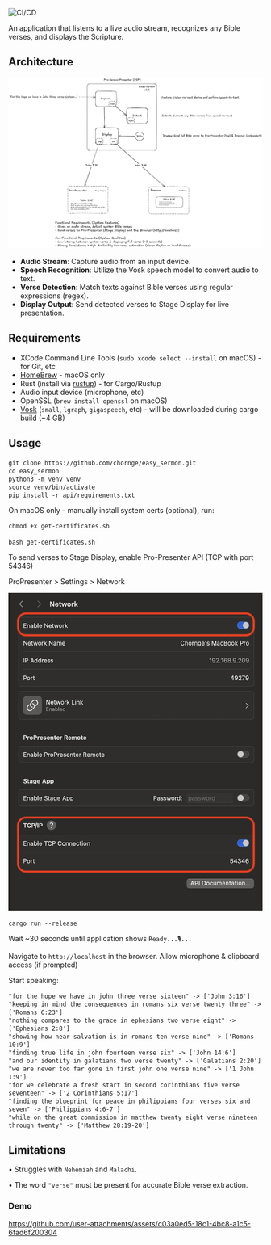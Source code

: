![CI/CD](https://github.com/chornge/easy_sermon/actions/workflows/build.yml/badge.svg?branch=main)

An application that listens to a live audio stream, recognizes any Bible verses, and displays the Scripture.

## Architecture

![Design Doc](design_doc.excalidraw.png)

- **Audio Stream**: Capture audio from an input device.
- **Speech Recognition**: Utilize the Vosk speech model to convert audio to text.
- **Verse Detection**: Match texts against Bible verses using regular expressions (regex).
- **Display Output**: Send detected verses to Stage Display for live presentation.

## Requirements

- XCode Command Line Tools (`sudo xcode select --install` on macOS) - for Git, etc
- [HomeBrew](https://brew.sh) - macOS only
- Rust (install via [rustup](https://rustup.rs/)) - for Cargo/Rustup
- Audio input device (microphone, etc)
- OpenSSL (`brew install openssl` on macOS)
- [Vosk](https://alphacephei.com/vosk/models) (`small`, `lgraph`, `gigaspeech`, etc) - will be downloaded during cargo build (~4 GB)

## Usage

```
git clone https://github.com/chornge/easy_sermon.git
cd easy_sermon
python3 -m venv venv
source venv/bin/activate
pip install -r api/requirements.txt
```

On macOS only - manually install system certs (optional), run:

```
chmod +x get-certificates.sh

bash get-certificates.sh
```

To send verses to Stage Display, enable Pro-Presenter API (TCP with port 54346)

ProPresenter > Settings > Network

![TCP Connection](propresenter_tcp.png)

```
cargo run --release
```

Wait ~30 seconds until application shows `Ready...🎙️...`

Navigate to `http://localhost` in the browser. Allow microphone & clipboard access (if prompted)

Start speaking:

```
"for the hope we have in john three verse sixteen" -> ['John 3:16']
"keeping in mind the consequences in romans six verse twenty three" -> ['Romans 6:23']
"nothing compares to the grace in ephesians two verse eight" -> ['Ephesians 2:8']
"showing how near salvation is in romans ten verse nine" -> ['Romans 10:9']
"finding true life in john fourteen verse six" -> ['John 14:6']
"and our identity in galatians two verse twenty" -> ['Galatians 2:20']
"we are never too far gone in first john one verse nine" -> ['1 John 1:9']
"for we celebrate a fresh start in second corinthians five verse seventeen" -> ['2 Corinthians 5:17']
"finding the blueprint for peace in philippians four verses six and seven" -> ['Philippians 4:6-7']
"while on the great commission in matthew twenty eight verse nineteen through twenty" -> ['Matthew 28:19-20']
```

## Limitations

• Struggles with `Nehemiah` and `Malachi`.

• The word `"verse"` must be present for accurate Bible verse extraction.

### Demo
https://github.com/user-attachments/assets/c03a0ed5-18c1-4bc8-a1c5-6fad6f200304



